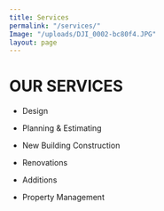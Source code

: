 ```yaml
---
title: Services
permalink: "/services/"
Image: "/uploads/DJI_0002-bc80f4.JPG"
layout: page
---
```


# OUR SERVICES

* Design

* Planning & Estimating

* New Building Construction

* Renovations

* Additions

* Property Management